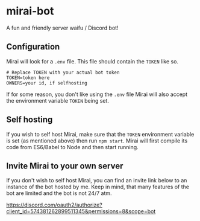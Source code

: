 # mirai-bot
A fun and friendly server waifu / Discord bot!

## Configuration
Mirai will look for a `.env` file. This file should contain the `TOKEN` like so.
```
# Replace TOKEN with your actual bot token
TOKEN=token here
OWNERS=your id, if selfhosting
```

If for some reason, you don't like using the `.env` file Mirai will also accept the environment variable `TOKEN` being set.

## Self hosting
If you wish to self host Mirai, make sure that the `TOKEN` environment variable is set (as mentioned above)
then run `npm start`. Mirai will first compile its code from ES6/Babel to Node and then start running.

## Invite Mirai to your own server
If you don't wish to self host Mirai, you can find an invite link below to an instance of the bot hosted by me. 
Keep in mind, that many features of the bot are limited and the bot is not 24/7 atm.

https://discord.com/oauth2/authorize?client_id=574381262899511345&permissions=8&scope=bot